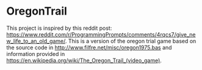 # OregonTrail
This project is inspired by this reddit post: https://www.reddit.com/r/ProgrammingPrompts/comments/4rqcs7/give_new_life_to_an_old_game/.
This is a version of the oregon trial game based on the source code in 
http://www.filfre.net/misc/oregon1975.bas and information provided in 
https://en.wikipedia.org/wiki/The_Oregon_Trail_(video_game).
